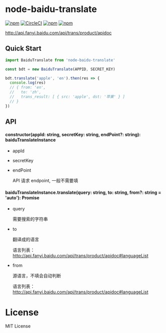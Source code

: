 # node-baidu-translate


[![npm](https://img.shields.io/npm/v/node-baidu-translate.svg)](https://www.npmjs.com/package/node-baidu-translate)
[![CircleCI](https://circleci.com/gh/djyde/node-baidu-translate.svg?style=shield&circle-token=37ed1fffe909906d96ac853adfc296f909bc319c)](https://circleci.com/gh/djyde/node-baidu-translate/tree/master)
[![npm](https://img.shields.io/npm/dt/node-baidu-translate.svg)](https://www.npmjs.com/package/node-baidu-translate)
[![npm](https://img.shields.io/npm/l/node-baidu-translate.svg)](https://www.npmjs.com/package/node-baidu-translate)


http://api.fanyi.baidu.com/api/trans/product/apidoc

## Quick Start

```javascript
import BaiduTranslate from 'node-baidu-translate'

const bdt = new BaiduTranslate(APPID, SECRET_KEY)

bdt.translate('apple', 'en').then(res => {
  console.log(res)
  // { from: 'en',
  //   to: 'zh',
  //   trans_result: [ { src: 'apple', dst: '苹果' } ] 
  // }
})
```

## API

#### constructor(appId: string, secretKey: string, endPoint?: string): baiduTranslateInstance

- appId
- secretKey
- endPoint

  API 请求 endpoint, 一般不需要填

#### baiduTranslateInstance.translate(query: string, to: string, from?: string = 'auto'): Promise

- query

  需要搜索的字符串

- to

  翻译成的语言

  语言列表：http://api.fanyi.baidu.com/api/trans/product/apidoc#languageList

- from

  源语言，不填会自动判断

  语言列表：http://api.fanyi.baidu.com/api/trans/product/apidoc#languageList

# License

MIT License
